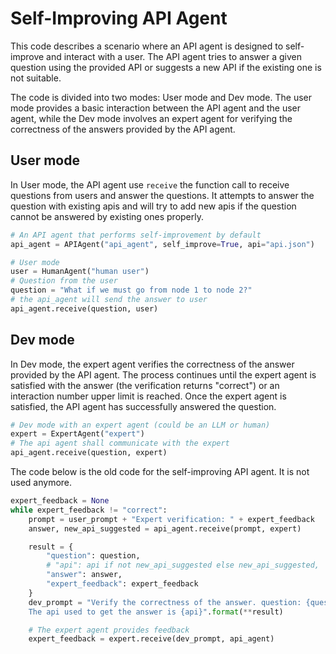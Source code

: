 # Self-Improving API Agent
This code describes a scenario where an API agent is designed to self-improve
and interact with a user. The API agent tries to answer a given question using the provided API or suggests a new API if the existing one is not suitable.

The code is divided into two modes: User mode and Dev mode. The user mode provides a basic interaction between the API agent and the user agent, while the Dev mode involves an expert agent for verifying the correctness of the answers provided by the API agent.

## User mode
In User mode, the API agent use `receive` the function call to receive questions from users and answer the questions. It attempts to answer the question with existing apis and will try to add new apis if the question cannot be answered by existing ones properly.

```python
# An API agent that performs self-improvement by default
api_agent = APIAgent("api_agent", self_improve=True, api="api.json")

# User mode
user = HumanAgent("human user")
# Question from the user
question = "What if we must go from node 1 to node 2?"
# the api_agent will send the answer to user
api_agent.receive(question, user)
```

## Dev mode
In Dev mode, the expert agent verifies the correctness of the answer provided by the API agent. The process continues until the expert agent is satisfied with the answer (the verification returns "correct") or an interaction number upper limit is reached. Once the expert agent is satisfied, the API agent has successfully answered the question.

```python
# Dev mode with an expert agent (could be an LLM or human)
expert = ExpertAgent("expert")
# The api agent shall communicate with the expert
api_agent.receive(question, expert)
```


The code below is the old code for the self-improving API agent. It is not used anymore.


```python
expert_feedback = None
while expert_feedback != "correct":
    prompt = user_prompt + "Expert verification: " + expert_feedback
    answer, new_api_suggested = api_agent.receive(prompt, expert)

    result = {
        "question": question,
        # "api": api if not new_api_suggested else new_api_suggested,
        "answer": answer,
        "expert_feedback": expert_feedback
    }
    dev_prompt = "Verify the correctness of the answer. question: {question}, answer: {answer}.\
    The api used to get the answer is {api}".format(**result)

    # The expert agent provides feedback
    expert_feedback = expert.receive(dev_prompt, api_agent)
```
